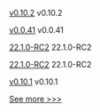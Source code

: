
[v0.10.2](https://github.com/hyperledger/firefly-dataexchange-https/releases/tag/v0.10.2) v0.10.2

[v0.0.41](https://github.com/hyperledger/firefly-cli/releases/tag/v0.0.41) v0.0.41

[22.1.0-RC2](https://github.com/hyperledger/besu/releases/tag/22.1.0-RC2) 22.1.0-RC2

[22.1.0-RC2](https://github.com/hyperledger/besu-docs/releases/tag/22.1.0-RC2) 22.1.0-RC2

[v0.10.1](https://github.com/hyperledger/firefly-dataexchange-https/releases/tag/v0.10.1) v0.10.1


[See more >>>](https://start-here.hyperledger.org/releases)
